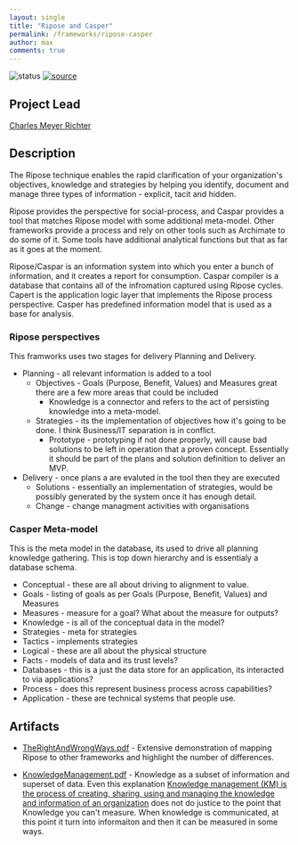 ```yaml
---
layout: single
title: "Ripose and Casper"
permalink: /frameworks/ripose-casper
author: max
comments: true
---
```


![status](https://img.shields.io/badge/status-done-green) [![source](https://img.shields.io/badge/source-online-green)](https://ripose.com.au/)

## Project Lead

[Charles Meyer Richter](https://www.linkedin.com/in/charles-meyer-richter-1734a19/)

## Description

The Ripose technique enables the rapid clarification of your organization's objectives, knowledge and strategies by helping you identify, document and manage three types of information - explicit, tacit and hidden.

Ripose provides the perspective for social-process, and Caspar provides a tool that matches Ripose model with some additional meta-model. Other frameworks provide a process and rely on other tools such as Archimate to do some of it. Some tools have additional analytical functions but that as far as it goes at the moment.

Ripose/Caspar is an information system into which you enter a bunch of information, and it creates a report for consumption. Caspar compiler is a database that contains all of the infromation captured using Ripose cycles. Capert is the application logic layer that implements the Ripose process perspective. Casper has predefined information model that is used as a base for analysis.

### Ripose perspectives

This framworks uses two stages for delivery Planning and Delivery.

* Planning - all relevant information is added to a tool
  * Objectives - Goals (Purpose, Benefit, Values) and Measures great there are a few more areas that could be included
    * Knowledge is a connector and refers to the act of persisting knowledge into a meta-model.
  * Strategies - its the implementation of objectives how it's going to be done. I think Business/IT separation is in conflict.
    * Prototype - prototyping if not done properly, will cause bad solutions to be left in operation that a proven concept. Essentially it should be part of the plans and solution definition to deliver an MVP.
* Delivery - once plans a are evaluted in the tool then they are executed
  * Solutions - essentially an implementation of strategies, would be possibly generated by the system once it has enough detail.
  * Change - change managment activities with organisations

### Casper Meta-model

This is the meta model in the database, its used to drive all planning knowledge gathering. This is top down hierarchy and is essentialy a database schema.

* Conceptual  - these are all about driving to alignment to value.
* Goals - listing of goals as per Goals (Purpose, Benefit, Values) and Measures
* Measures - measure for a goal? What about the measure for outputs?
* Knowledge - is all of the conceptual data in the model?
* Strategies - meta for strategies
* Tactics - implements strategies
* Logical - these are all about the physical structure
* Facts - models of data and its trust levels?
* Databases - this is a just the data store for an application, its interacted to via applications?
* Process - does this represent business process across capabilities?
* Application - these are technical systems that people use.

## Artifacts

* [TheRightAndWrongWays.pdf](/assets/frameworks/ripose/TheRightAndWrongWays.pdf) - Extensive demonstration of mapping Ripose to other frameworks and highlight the number of differences.

* [KnowledgeManagement.pdf](/assets/frameworks/ripose/KnowledgeManagement.pdf) - Knowledge as a subset of information and superset of data. Even this explanation [Knowledge management (KM) is the process of creating, sharing, using and managing the knowledge and information of an organization](https://en.wikipedia.org/wiki/Knowledge_management) does not do justice to the point that Knowledge you can't measure. When knowledge is communicated, at this point it turn into informaiton and then it can be measured in some ways.
